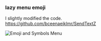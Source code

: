 ### lazy menu emoji

I slightly modified the code.  
https://github.com/bceenaeiklmr/SendTextZ




![Emoji and Symbols Menu](https://github.com/user-attachments/assets/447d3419-225c-4109-88dd-47148e0f1586)
